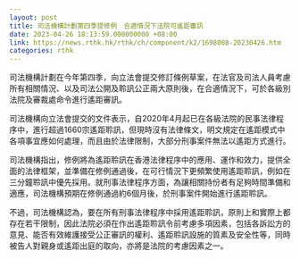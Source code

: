 ```yaml
---
layout: post
title: 司法機構計劃第四季提修例　合適情況下法院可遙距審訊
date: 2023-04-26 18:13:59.000000000 +08:00
link: https://news.rthk.hk/rthk/ch/component/k2/1698008-20230426.htm
categories: rthk
---
```


司法機構計劃在今年第四季，向立法會提交修訂條例草案，在法官及司法人員考慮所有相關情況、以及司法公開及聆訊公正兩大原則後，在合適情況下，可於各級別法院及審裁處命令進行遙距審訊。

司法機構向立法會提交的文件表示，自2020年4月起已在各級法院的民事法律程序中，進行超過1660宗遙距聆訊，但現時沒有法律條文，明文規定在遙距模式中各項事宜應如何處理，而且由於法律限制，大部分刑事案件無法以遙距方式進行。

司法機構指出，修例將為遙距聆訊在香港法律程序中的應用、運作和效力，提供全面的法律框架，並準備在修例通過後，在可行情況下更頻繁使用遙距聆訊，例如在三分鐘聆訊中優先採用。就刑事法律程序方面，為讓相關持份者有足夠時間準備和適應，司法機構預期在修例通過約6個月後，於刑事案件開始進行遙距聆訊。

不過，司法機構認為，要在所有刑事法律程序中採用遙距聆訊，原則上和實際上都存在若干限制，因此法院必須在作出遙距聆訊令前考慮多項因素，包括各訴訟方的意見、能否有效維護接受公正審訊的權利、遙距聆訊設施的質素及安全性等，同時被告人對親身或遙距出庭的取向，亦將是法院的考慮因素之一。
